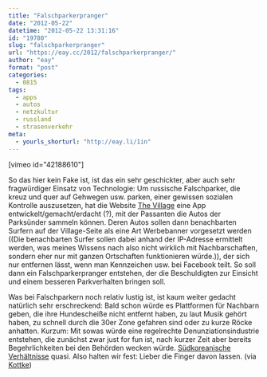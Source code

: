 ```yaml
---
title: "Falschparkerpranger"
date: "2012-05-22"
datetime: "2012-05-22 13:31:16"
id: "19780"
slug: "falschparkerpranger"
url: "https://eay.cc/2012/falschparkerpranger/"
author: "eay"
format: "post"
categories:
  - 0815
tags:
  - apps
  - autos
  - netzkultur
  - russland
  - strasenverkehr
meta:
  - yourls_shorturl: "http://eay.li/1in"
---
```


\[vimeo id="42188610"\]

So das hier kein Fake ist, ist das ein sehr geschickter, aber auch sehr fragwürdiger Einsatz von Technologie: Um russische Falschparker, die kreuz und quer auf Gehwegen usw. parken, einer gewissen sozialen Kontrolle auszusetzen, hat die Website [The Village](http://www.the-village.ru/) eine App entwickelt/gemacht/erdacht (?), mit der Passanten die Autos der Parksünder sammeln können. Deren Autos sollen dann benachbarten Surfern auf der Village-Seite als eine Art Werbebanner vorgesetzt werden ((Die benachbarten Surfer sollen dabei anhand der IP-Adresse ermittelt werden, was meines Wissens nach also nicht wirklich mit Nachbarschaften, sondern eher nur mit ganzen Ortschaften funktionieren würde.)), der sich nur entfernen lässt, wenn man Kennzeichen usw. bei Facebook teilt. So soll dann ein Falschparkerpranger entstehen, der die Beschuldigten zur Einsicht und einem besseren Parkverhalten bringen soll.

Was bei Falschparkern noch relativ lustig ist, ist kaum weiter gedacht natürlich sehr erschreckend: Bald schon würde es Plattformen für Nachbarn geben, die ihre Hundescheiße nicht entfernt haben, zu laut Musik gehört haben, zu schnell durch die 30er Zone gefahren sind oder zu kurze Röcke anhatten. Kurzum: Mit sowas würde eine regelrechte Denunziationsindustrie entstehen, die zunächst zwar just for fun ist, nach kurzer Zeit aber bereits Begehrlichkeiten bei den Behörden wecken würde. [Südkoreanische Verhältnisse](http://www.spiegel.de/netzwelt/netzpolitik/paparazzi-buerger-spitzel-in-suedkorea-a-828842.html) quasi. Also halten wir fest: Lieber die Finger davon lassen. (via [Kottke](http://kottke.org/12/05/douche-parking))
